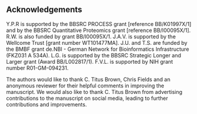 
## Acknowledgements

Y.P.R is supported by the BBSRC PROCESS grant [reference BB/K01997X/1]
and by the BBSRC Quantitative Proteomics grant
[reference BB/I00095X/1]. R.W. is also funded by grant
BB/I00095X/1. J.A.V. is supported by the Wellcome Trust
[grant number WT101477MA]. J.U. and T.S. are funded by the BMBF grant
de.NBI - German Network for Bioinformatics Infrastructure (FKZ031 A
534A). L.G. is supported by the BBSRC Strategic Longer and Larger
grant (Award BB/L002817/1). F.V.L. is supported by NIH grant number
R01-GM-094231.

The authors would like to thank C. Titus Brown, Chris Fields and an
anonymous reviewer for their helpful comments in improving the
manuscript. We would also like to thank C. Titus Brown from
advertising contributions to the manuscript on social media, leading to
further contributions and improvements.